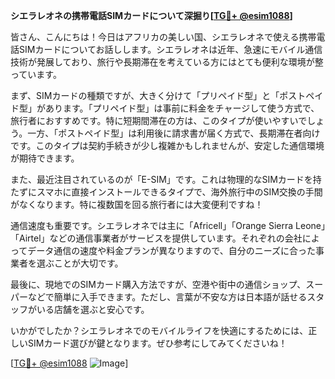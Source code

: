 **シエラレオネの携帯電話SIMカードについて深掘り[[TG💪+ @esim1088](https://t.me/s/esim1088)]**

皆さん、こんにちは！今日はアフリカの美しい国、シエラレオネで使える携帯電話SIMカードについてお話しします。シエラレオネは近年、急速にモバイル通信技術が発展しており、旅行や長期滞在を考えている方にはとても便利な環境が整っています。

まず、SIMカードの種類ですが、大きく分けて「プリペイド型」と「ポストペイド型」があります。「プリペイド型」は事前に料金をチャージして使う方式で、旅行者におすすめです。特に短期間滞在の方は、このタイプが使いやすいでしょう。一方、「ポストペイド型」は利用後に請求書が届く方式で、長期滞在者向けです。このタイプは契約手続きが少し複雑かもしれませんが、安定した通信環境が期待できます。

また、最近注目されているのが「E-SIM」です。これは物理的なSIMカードを持たずにスマホに直接インストールできるタイプで、海外旅行中のSIM交換の手間がなくなります。特に複数国を回る旅行者には大変便利ですね！

通信速度も重要です。シエラレオネでは主に「Africell」「Orange Sierra Leone」「Airtel」などの通信事業者がサービスを提供しています。それぞれの会社によってデータ通信の速度や料金プランが異なりますので、自分のニーズに合った事業者を選ぶことが大切です。

最後に、現地でのSIMカード購入方法ですが、空港や街中の通信ショップ、スーパーなどで簡単に入手できます。ただし、言葉が不安な方は日本語が話せるスタッフがいる店舗を選ぶと安心です。

いかがでしたか？シエラレオネでのモバイルライフを快適にするためには、正しいSIMカード選びが鍵となります。ぜひ参考にしてみてくださいね！

[[TG💪+ @esim1088](https://t.me/s/esim1088) ![Image](https://i.postimg.cc/Y0z9fWf4/image.png)]